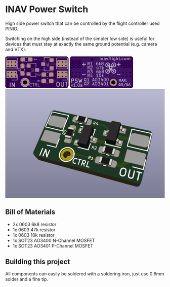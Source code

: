 INAV Power Switch
=================

High side power switch that can be controlled by the flight
controller used PINIO.

Switching on the high side (instead of the simpler low side) is
useful for devices that must stay at exactly the same ground
potential (e.g. camera and VTX).

![Front](images/front.png)
![Back](images/back.png)
![Render](images/render.png)

## Bill of Materials

- 2x 0603 6k8 resistor
- 1x 0603 47k resistor
- 1x 0603 10k resistor
- 1x SOT23 AO3400 N-Channel MOSFET
- 1x SOT23 AO3401 P-Channel MOSFET

## Building this project

All components can easily be soldered with a soldering iron,
just use 0.6mm solder and a fine tip.
